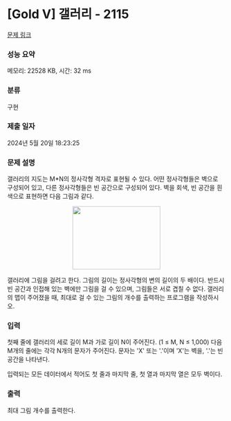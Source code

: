 # [Gold V] 갤러리 - 2115 

[문제 링크](https://www.acmicpc.net/problem/2115) 

### 성능 요약

메모리: 22528 KB, 시간: 32 ms

### 분류

구현

### 제출 일자

2024년 5월 20일 18:23:25

### 문제 설명

<p>갤러리의 지도는 M*N의 정사각형 격자로 표현될 수 있다. 어떤 정사각형들은 벽으로 구성되어 있고, 다른 정사각형들은 빈 공간으로 구성되어 있다. 벽을 회색, 빈 공간을 흰색으로 표현하면 다음 그림과 같다.</p>

<p style="text-align: center;"><img alt="" src="" style="width: 203px; height: 146px;"></p>

<p>갤러리에 그림을 걸려고 한다. 그림의 길이는 정사각형의 변의 길이의 두 배이다. 반드시 빈 공간과 인접해 있는 벽에만 그림을 걸 수 있으며, 그림들은 서로 겹칠 수 없다. 갤러리의 맵이 주어졌을 때, 최대로 걸 수 있는 그림의 개수를 출력하는 프로그램을 작성하시오.</p>

### 입력 

 <p>첫째 줄에 갤러리의 세로 길이 M과 가로 길이 N이 주어진다. (1 ≤ M, N ≤ 1,000) 다음 M개의 줄에는 각각 N개의 문자가 주어진다. 문자는 'X' 또는 '.'이며 'X'는 벽을, '.'는 빈 공간을 나타낸다.</p>

<p>입력되는 모든 데이터에서 적어도 첫 줄과 마지막 줄, 첫 열과 마지막 열은 모두 벽이다.</p>

### 출력 

 <p>최대 그림 개수를 출력한다.</p>

